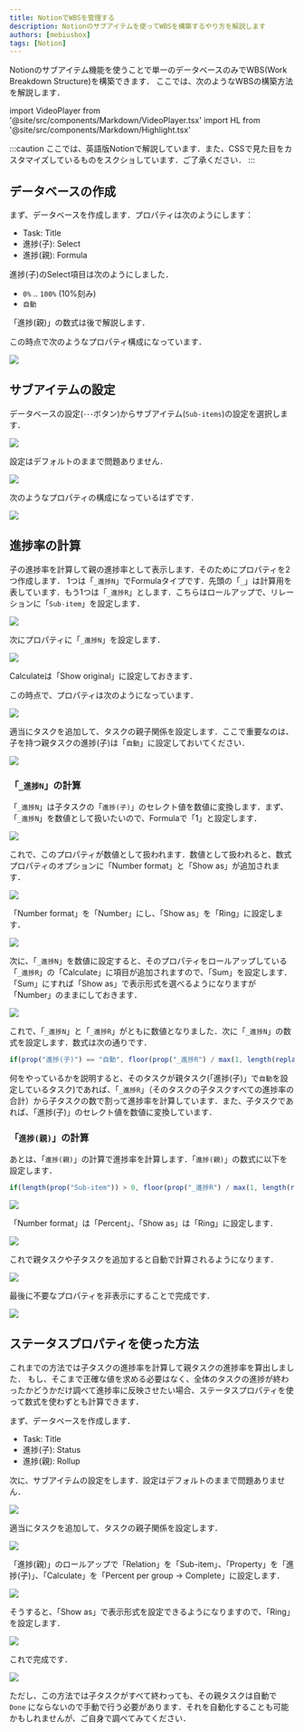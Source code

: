 ```yaml
---
title: NotionでWBSを管理する
description: Notionのサブアイテムを使ってWBSを構築するやり方を解説します
authors: [mebiusbox]
tags: [Notion]
---
```


Notionのサブアイテム機能を使うことで単一のデータベースのみでWBS(Work Breakdown Structure)を構築できます．
ここでは、次のようなWBSの構築方法を解説します．

import VideoPlayer from '@site/src/components/Markdown/VideoPlayer.tsx'
import HL from '@site/src/components/Markdown/Highlight.tsx'

<VideoPlayer url='/img/post/2023-01-17-Notion-WBS.mp4' />

:::caution
ここでは、英語版Notionで解説しています．また、CSSで見た目をカスタマイズしているものをスクショしています．ご了承ください．
:::

## データベースの作成

まず、データベースを作成します．プロパティは次のようにします：

- Task: Title
- 進捗(子): Select
- 進捗(親): Formula

<HL>進捗(子)</HL>のSelect項目は次のようにしました．

- `0%` .. `100%` (10%刻み)
- `自動`

「進捗(親)」の数式は後で解説します．

この時点で次のようなプロパティ構成になっています．

![](../static/img/post/2023-01-17-23-09-13.png)


## サブアイテムの設定

データベースの設定(`･･･`ボタン)からサブアイテム(`Sub-items`)の設定を選択します．

![](../static/img/post/2023-01-17-23-09-57.png)

設定はデフォルトのままで問題ありません．

![](../static/img/post/2023-01-17-23-10-26.png)

次のようなプロパティの構成になっているはずです．

![](../static/img/post/2023-01-17-23-11-27.png)


## 進捗率の計算

子の進捗率を計算して親の進捗率として表示します．そのためにプロパティを2つ作成します．
1つは「`_進捗N`」でFormulaタイプです．先頭の「`_`」は計算用を表しています．もう1つは「`_進捗R`」とします．こちらはロールアップで、リレーションに「`Sub-item`」を設定します．

![](../static/img/post/2023-01-17-22-56-47.png)

次にプロパティに「`_進捗N`」を設定します．

![](../static/img/post/2023-01-17-22-57-34.png)

Calculateは「Show original」に設定しておきます．

この時点で、プロパティは次のようになっています．

![](../static/img/post/2023-01-17-23-15-37.png)

適当にタスクを追加して、タスクの親子関係を設定します．ここで重要なのは、子を持つ親タスクの進捗(子)は「`自動`」に設定しておいてください．

![](../static/img/post/2023-01-17-23-16-46.png)

### 「`_進捗N`」の計算

「`_進捗N`」は子タスクの「`進捗(子)`」のセレクト値を数値に変換します．まず、「`_進捗N`」を数値として扱いたいので、Formulaで「1」と設定します．

![](../static/img/post/2023-01-17-23-20-45.png)

これで、このプロパティが数値として扱われます．数値として扱われると、数式プロパティのオプションに「Number format」と「Show as」が追加されます．

![](../static/img/post/2023-01-17-23-22-15.png)

「Number format」を「Number」にし、「Show as」を「Ring」に設定します．

![](../static/img/post/2023-01-17-23-23-22.png)

次に、「`_進捗N`」を数値に設定すると、そのプロパティをロールアップしている「`_進捗R`」の「Calculate」に項目が追加されますので、「Sum」を設定します．「Sum」にすれば「Show as」で表示形式を選べるようになりますが「Number」のままにしておきます．

![](../static/img/post/2023-01-17-23-27-35.png)

これで、「`_進捗N`」と「`_進捗R`」がともに数値となりました．次に「`_進捗N`」の数式を設定します．数式は次の通りです．

```js
if(prop("進捗(子)") == "自動", floor(prop("_進捗R") / max(1, length(replaceAll(prop("Sub-item") + ",", "[^,]", "")))), toNumber(slice(prop("進捗(子)"), 0, -1)))
```

何をやっているかを説明すると、そのタスクが親タスク(「進捗(子)」で`自動`を設定しているタスク)であれば、「`_進捗R`」（そのタスクの子タスクすべての進捗率の合計）から子タスクの数で割って進捗率を計算しています．また、子タスクであれば、「進捗(子)」のセレクト値を数値に変換しています．


### 「`進捗(親)`」の計算

あとは、「`進捗(親)`」の計算で進捗率を計算します．「`進捗(親)`」の数式に以下を設定します．

```js
if(length(prop("Sub-item")) > 0, floor(prop("_進捗R") / max(1, length(replaceAll(prop("Sub-item") + ",", "[^,]", "")))), prop("_進捗N")) / 100
```

![](../static/img/post/2023-01-17-23-40-22.png)

「Number format」は「Percent」、「Show as」は「Ring」に設定します．

![](../static/img/post/2023-01-17-23-41-20.png)

これで親タスクや子タスクを追加すると自動で計算されるようになります．

![](../static/img/post/2023-01-17-23-42-23.png)

最後に不要なプロパティを非表示にすることで完成です．

![](../static/img/post/2023-01-17-23-43-30.png)


## ステータスプロパティを使った方法

これまでの方法では子タスクの進捗率を計算して親タスクの進捗率を算出しました．
もし、そこまで正確な値を求める必要はなく、全体のタスクの進捗が終わったかどうかだけ調べて進捗率に反映させたい場合、ステータスプロパティを使って数式を使わずとも計算できます．

まず、データベースを作成します．

- Task: Title
- 進捗(子): Status
- 進捗(親): Rollup

次に、サブアイテムの設定をします．設定はデフォルトのままで問題ありません．

![](../static/img/post/2023-01-17-23-54-00.png)

適当にタスクを追加して、タスクの親子関係を設定します．

![](../static/img/post/2023-01-17-23-55-44.png)

「進捗(親)」のロールアップで「Relation」を「Sub-item」、「Property」を「進捗(子)」、「Calculate」を「Percent per group -> Complete」に設定します．

![](../static/img/post/2023-01-17-23-58-03.png)

そうすると、「Show as」で表示形式を設定できるようになりますので、「Ring」を設定します．

![](../static/img/post/2023-01-17-23-59-12.png)

これで完成です．

![](../static/img/post/2023-01-18-00-00-36.png)

ただし、この方法では子タスクがすべて終わっても、その親タスクは自動で `Done` にならないので手動で行う必要があります．それを自動化することも可能かもしれませんが、ご自身で調べてみてください．



